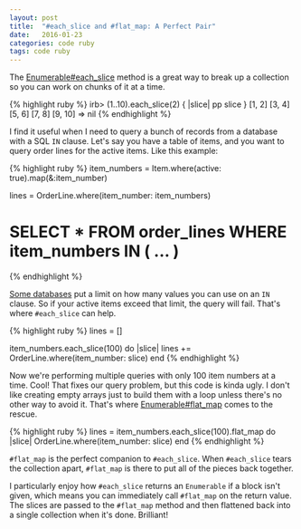```yaml
---
layout: post
title:  "#each_slice and #flat_map: A Perfect Pair"
date:   2016-01-23
categories: code ruby
tags: code ruby
---
```


The [Enumerable#each_slice](http://ruby-doc.org/core-2.3.0/Enumerable.html#method-i-each_slice)
method is a great way to break up a collection so you can work on chunks of it at a time.

{% highlight ruby %}
irb> (1..10).each_slice(2) { |slice| pp slice }
[1, 2]
[3, 4]
[5, 6]
[7, 8]
[9, 10]
 => nil
{% endhighlight %}

I find it useful when I need to query a bunch of records from a database with a
SQL `IN` clause. Let's say you have a table of items, and you want to query
order lines for the active items. Like this example:

{% highlight ruby %}
item_numbers = Item.where(active: true).map(&:item_number)

lines = OrderLine.where(item_number: item_numbers)

# SELECT * FROM order_lines WHERE item_numbers IN ( ... )
{% endhighlight %}

[Some databases](http://www.dba-oracle.com/t_ora_01795_maximum_number_of_expressions_in_a_list_is_1000.htm) 
put a limit on how many values you can use on an `IN` clause. So if your active
items exceed that limit, the query will fail. That's where `#each_slice` can
help.

{% highlight ruby %}
lines = []

item_numbers.each_slice(100) do |slice|
  lines += OrderLine.where(item_number: slice)
end
{% endhighlight %}

Now we're performing multiple queries with only 100 item numbers at a time.
Cool! That fixes our query problem, but this code is kinda ugly. I don't like
creating empty arrays just to build them with a loop unless there's no other
way to avoid it. That's where [Enumerable#flat_map](http://ruby-doc.org/core-2.3.0/Enumerable.html#method-i-flat_map)
comes to the rescue.

{% highlight ruby %}
lines = item_numbers.each_slice(100).flat_map do |slice|
  OrderLine.where(item_number: slice)
end
{% endhighlight %}

`#flat_map` is the perfect companion to `#each_slice`. When `#each_slice` tears
the collection apart, `#flat_map` is there to put all of the pieces back
together.

I particularly enjoy how `#each_slice` returns an `Enumerable` if a block isn't
given, which means you can immediately call `#flat_map` on the return value. The
slices are passed to the `#flat_map` method and then flattened back into a
single collection when it's done. Brilliant!
